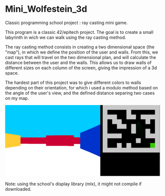 # Mini_Wolfestein_3d
Classic programming school project : ray casting mini game.

This program is a classic 42/epitech project. The goal is to create a small labyrinth in wich we can walk using the ray casting method.

The ray casting method consists in creating a two dimensional space (the "map"), in which we define the position of the user and walls.
From this, we cast rays that will travel on the two dimensional plan, and will calculate the distance between the user and the walls.
This allows us to draw walls of different sizes on each column of the screen, giving the impression of a 3d space.

The hardest part of this project was to give different colors to walls depending on their orientation, for which i used a modulo method based on the angle of the user's view, and the defined distance separing two cases on my map.

![Alt text](./cover/wolf3d_screenshot.png "42 Wolf3d screenshot")

Note: using the school's display library (mlx), it might not compile if downloaded.
